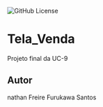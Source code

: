 ![GitHub License](https://img.shields.io/github/license/nathanfreire/Tela_Venda)

# Tela_Venda
Projeto final da UC-9
## Autor
nathan Freire Furukawa Santos
